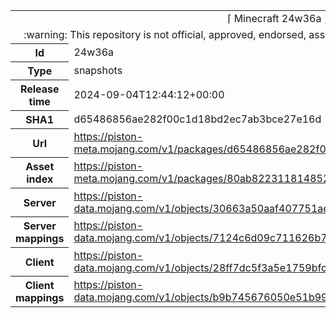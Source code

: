 <html><table>
<tr><td colspan="2" align="center"><img width="0" height="0"><br/>⌈ Minecraft 24w36a ⌋<br/><img width="0" height="0"></td></tr>
<tr><td colspan="2" align="center"><img width="0" height="0"><br/>
:warning: This repository is not official, approved, endorsed, associated or connected with Mojang :warning:
<br/><img width="0" height="0"></td></tr>
<tr><th>Id</th><td>24w36a</td></tr>
<tr><th>Type</th><td>snapshots</td></tr>
<tr><th>Release time</th><td>2024-09-04T12:44:12+00:00</td></tr>
<tr><th>SHA1</th><td>d65486856ae282f00c1d18bd2ec7ab3bce27e16d</td></tr>
<tr><th>Url</th><td><a href="https://piston-meta.mojang.com/v1/packages/d65486856ae282f00c1d18bd2ec7ab3bce27e16d/24w36a.json">https://piston-meta.mojang.com/v1/packages/d65486856ae282f00c1d18bd2ec7ab3bce27e16d/24w36a.json</a></td></tr>
<tr><th>Asset index</th><td><a href="https://piston-meta.mojang.com/v1/packages/80ab8223118148523b970428790d747fa6b1d168/18.json">https://piston-meta.mojang.com/v1/packages/80ab8223118148523b970428790d747fa6b1d168/18.json</a></td></tr>
<tr><th>Server</th><td><a href="https://piston-data.mojang.com/v1/objects/30663a50aaf407751ae9e704758364ed9433206d/server.jar">https://piston-data.mojang.com/v1/objects/30663a50aaf407751ae9e704758364ed9433206d/server.jar</a></td></tr>
<tr><th>Server mappings</th><td><a href="https://piston-data.mojang.com/v1/objects/7124c6d09c711626b75d2e45c2f8d82e7fe70bbf/server.txt">https://piston-data.mojang.com/v1/objects/7124c6d09c711626b75d2e45c2f8d82e7fe70bbf/server.txt</a></td></tr>
<tr><th>Client</th><td><a href="https://piston-data.mojang.com/v1/objects/28ff7dc5f3a5e1759bfc4e05eab3590b23c30c6f/client.jar">https://piston-data.mojang.com/v1/objects/28ff7dc5f3a5e1759bfc4e05eab3590b23c30c6f/client.jar</a></td></tr>
<tr><th>Client mappings</th><td><a href="https://piston-data.mojang.com/v1/objects/b9b745676050e51b9996223ba8383e3f5bb9e851/client.txt">https://piston-data.mojang.com/v1/objects/b9b745676050e51b9996223ba8383e3f5bb9e851/client.txt</a></td></tr>
</table></html>